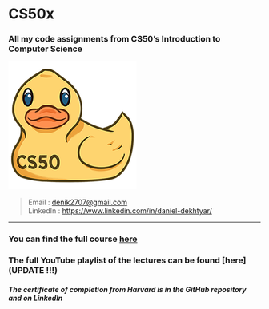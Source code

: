 # CS50x
### All my code assignments from CS50’s Introduction to Computer Science

![CS50 Duck Debugger](<CS50 Duck Debugger.png>)

> Email : denik2707@gmail.com  
> LinkedIn : https://www.linkedin.com/in/daniel-dekhtyar/
---
### You can find the full course [here](https://cs50.harvard.edu/x/2024/)

### The full YouTube playlist of the lectures can be found [here](UPDATE !!!)

#### *The certificate of completion from Harvard is in the GitHub repository and on LinkedIn*